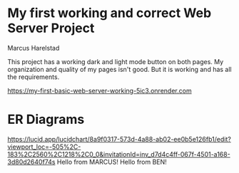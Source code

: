 # My first working and correct Web Server Project
Marcus Harelstad

 This project has a working dark and light mode button on both pages. My organization and quality of my pages isn't good. But it is working and has all the requirements.

 https://my-first-basic-web-server-working-5ic3.onrender.com

# ER Diagrams
https://lucid.app/lucidchart/8a9f0317-573d-4a88-ab02-ee0b5e126fb1/edit?viewport_loc=-505%2C-183%2C2560%2C1218%2C0_0&invitationId=inv_d7d4c4ff-067f-4501-a168-3d80d2640f74s
Hello from MARCUS!
Hello from BEN!